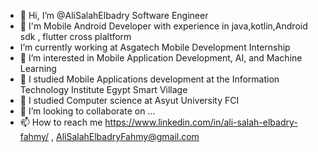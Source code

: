 - 👋 Hi, I’m @AliSalahElbadry Software Engineer
- 👀 I'm Mobile Android Developer with experience in java,kotlin,Android sdk , flutter cross plaltform
-  I’m currently working at Asgatech Mobile Development Internship
- 🌱 I’m interested in Mobile Application Development, AI, and Machine Learning
- 🌱 I studied Mobile Applications development at the Information Technology Institute Egypt Smart Village
- 🌱  I studied Computer science at Asyut University FCI
- 💞️ I’m looking to collaborate on ...
- 📫 How to reach me  https://www.linkedin.com/in/ali-salah-elbadry-fahmy/ , AliSalahElbadryFahmy@gmail.com

<!---
AliSalahElbadry/AliSalahElbadry is a ✨ special ✨ repository because its `README.md` (this file) appears on your GitHub profile.
You can click the Preview link to take a look at your changes.
--->
